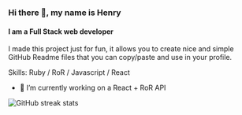 ### Hi there 👋, my name is Henry
#### I am a Full Stack web developer
I made this project just for fun, it allows you to create nice and simple GitHub Readme files that you can copy/paste and use in your profile.

Skills: Ruby / RoR / Javascript / React  

- 🔭 I’m currently working on a React + RoR API 


![GitHub streak stats](https://github-readme-streak-stats.herokuapp.com/?user=nhleto)  

